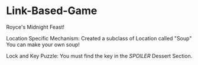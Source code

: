 # Link-Based-Game
Royce's Midnight Feast!

Location Specific Mechanism:
Created a subclass of Location called "Soup"
You can make your own soup!

Lock and Key Puzzle:
You must find the key in the *SPOILER* Dessert Section.

